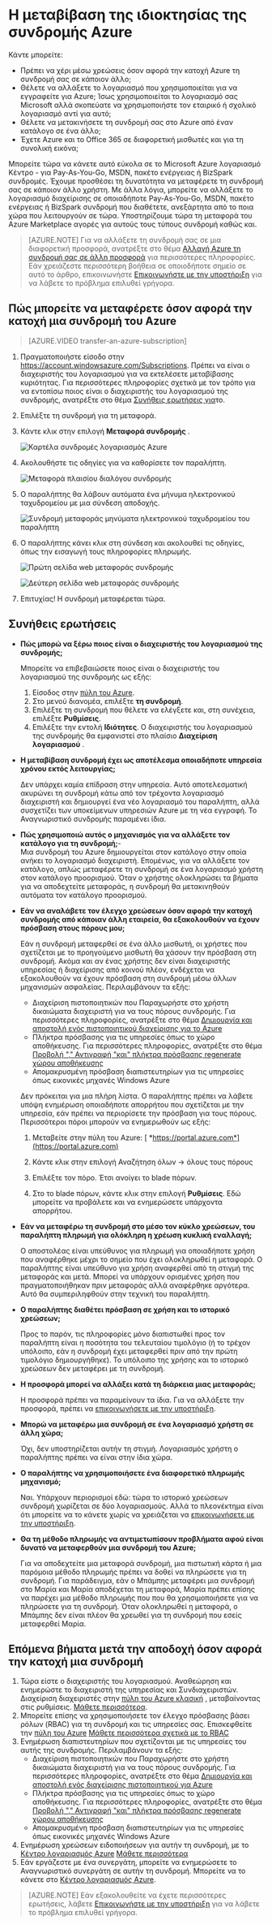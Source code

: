 <properties
   pageTitle="Η μεταβίβαση της ιδιοκτησίας της συνδρομής Azure | Microsoft Azure"
   description="Πώς μπορείτε να μεταφέρετε μια συνδρομή του Azure σε άλλο χρήστη, καθώς και ορισμένα συχνά ζητηθεί ερωτήσεις σχετικά με τη διαδικασία"
   services=""
   documentationCenter=""
   authors="genlin"
   manager="stevenpo"
   editor=""
   tags="billing,top-support-issue"/>

<tags
   ms.service="billing"
   ms.workload="na"
   ms.tgt_pltfrm="na"
   ms.devlang="na"
   ms.topic="article"
   ms.date="10/10/2016"
   ms.author="genli"/>

# <a name="transferring-ownership-of-an-azure-subscription"></a>Η μεταβίβαση της ιδιοκτησίας της συνδρομής Azure

Κάντε μπορείτε:

- Πρέπει να χέρι μέσω χρεώσεις όσον αφορά την κατοχή Azure τη συνδρομή σας σε κάποιον άλλο;
- Θέλετε να αλλάξετε το λογαριασμό που χρησιμοποιείται για να εγγραφείτε για Azure; Ίσως χρησιμοποιείται το λογαριασμό σας Microsoft αλλά σκοπεύατε να χρησιμοποιήστε τον εταιρικό ή σχολικό λογαριασμό αντί για αυτό;
- Θέλετε να μετακινήσετε τη συνδρομή σας στο Azure από έναν κατάλογο σε ένα άλλο;
- Έχετε Azure και το Office 365 σε διαφορετική μισθωτές και για τη συνολική εικόνα;

Μπορείτε τώρα να κάνετε αυτό εύκολα σε το Microsoft Azure λογαριασμό Κέντρο - για Pay-As-You-Go, MSDN, πακέτο ενέργειας ή BizSpark συνδρομές.  Έχουμε προσθέσει τη δυνατότητα να μεταφέρετε τη συνδρομή σας σε κάποιον άλλο χρήστη. Με άλλα λόγια, μπορείτε να αλλάξετε το λογαριασμό διαχείρισης σε οποιαδήποτε Pay-As-You-Go, MSDN, πακέτο ενέργειας ή BizSpark συνδρομή που διαθέτετε, ανεξάρτητα από το ποια χώρα που λειτουργούν σε τώρα. Υποστηρίζουμε τώρα τη μεταφορά του Azure Marketplace αγορές για αυτούς τους τύπους συνδρομή καθώς και.

> [AZURE.NOTE] Για να αλλάξετε τη συνδρομή σας σε μια διαφορετική προσφορά, ανατρέξτε στο θέμα [Αλλαγή Azure τη συνδρομή σας σε άλλη προσφορά](billing-how-to-switch-azure-offer.md) για περισσότερες πληροφορίες. Εάν χρειάζεστε περισσότερη βοήθεια σε οποιοδήποτε σημείο σε αυτό το άρθρο, επικοινωνήστε [Επικοινωνήστε με την υποστήριξη](https://portal.azure.com/?#blade/Microsoft_Azure_Support/HelpAndSupportBlade) για να λάβετε το πρόβλημα επιλυθεί γρήγορα.

## <a name="how-to-transfer-ownership-of-an-azure-subscription"></a>Πώς μπορείτε να μεταφέρετε όσον αφορά την κατοχή μια συνδρομή του Azure

> [AZURE.VIDEO transfer-an-azure-subscription]

1.  Πραγματοποιήστε είσοδο στην <https://account.windowsazure.com/Subscriptions>. Πρέπει να είναι ο διαχειριστής του λογαριασμού για να εκτελέσετε μεταβίβασης κυριότητας. Για περισσότερες πληροφορίες σχετικά με τον τρόπο για να εντοπίσω ποιος είναι ο διαχειριστής του λογαριασμού της συνδρομής, ανατρέξτε στο θέμα [Συνήθεις ερωτήσεις για](#faq)το.

2.  Επιλέξτε τη συνδρομή για τη μεταφορά.

3.  Κάντε κλικ στην επιλογή **Μεταφορά συνδρομής** .

    ![Καρτέλα συνδρομές λογαριασμός Azure](./media/billing-subscription-transfer/image1.png)

4.  Ακολουθήστε τις οδηγίες για να καθορίσετε τον παραλήπτη.

    ![Μεταφορά πλαισίου διαλόγου συνδρομής](./media/billing-subscription-transfer/image2.PNG)

5.  Ο παραλήπτης θα λάβουν αυτόματα ένα μήνυμα ηλεκτρονικού ταχυδρομείου με μια σύνδεση αποδοχής.

    ![Συνδρομή μεταφοράς μηνύματα ηλεκτρονικού ταχυδρομείου του παραλήπτη](./media/billing-subscription-transfer/image3.png)

6.  Ο παραλήπτης κάνει κλικ στη σύνδεση και ακολουθεί τις οδηγίες, όπως την εισαγωγή τους πληροφορίες πληρωμής.

    ![Πρώτη σελίδα web μεταφοράς συνδρομής](./media/billing-subscription-transfer/image4.png)

    ![Δεύτερη σελίδα web μεταφοράς συνδρομής](./media/billing-subscription-transfer/image5.png)

7. Επιτυχίας! Η συνδρομή μεταφέρεται τώρα.

<a id="faq"></a>
## <a name="frequently-asked-questions-faq"></a>Συνήθεις ερωτήσεις

-   **Πώς μπορώ να ξέρω ποιος είναι ο διαχειριστής του λογαριασμού της συνδρομής;**

    Μπορείτε να επιβεβαιώσετε ποιος είναι ο διαχειριστής του λογαριασμού της συνδρομής ως εξής:

    1. Είσοδος στην [πύλη του Azure](https://portal.azure.com).
    2. Στο μενού διανομέα, επιλέξτε **τη συνδρομή**.
    3. Επιλέξτε τη συνδρομή που θέλετε να ελέγξετε και, στη συνέχεια, επιλέξτε **Ρυθμίσεις**.
    4. Επιλέξτε την εντολή **Ιδιότητες**. Ο διαχειριστής του λογαριασμού της συνδρομής θα εμφανιστεί στο πλαίσιο **Διαχείριση λογαριασμού** .  

-   **Η μεταβίβαση συνδρομή έχει ως αποτέλεσμα οποιαδήποτε υπηρεσία χρόνου εκτός λειτουργίας;**

    Δεν υπάρχει καμία επίδραση στην υπηρεσία. Αυτό αποτελεσματική ακυρώνει τη συνδρομή κάτω από τον τρέχοντα λογαριασμό διαχειριστή και δημιουργεί ένα νέο λογαριασμό του παραλήπτη, αλλά συσχετίζει των υποκείμενων υπηρεσιών Azure με τη νέα εγγραφή. Το Αναγνωριστικό συνδρομής παραμένει ίδια.

-   **Πώς χρησιμοποιώ αυτός ο μηχανισμός για να αλλάξετε τον κατάλογο για τη συνδρομή;**-   
    Μια συνδρομή του Azure δημιουργείται στον κατάλογο στην οποία ανήκει το λογαριασμό διαχειριστή. Επομένως, για να αλλάξετε τον κατάλογο, απλώς μεταφέρετε τη συνδρομή σε ένα λογαριασμό χρήστη στον κατάλογο προορισμού. Όταν ο χρήστης ολοκληρώσει τα βήματα για να αποδεχτείτε μεταφοράς, η συνδρομή θα μετακινηθούν αυτόματα τον κατάλογο προορισμού.

-   **Εάν να αναλάβετε τον έλεγχο χρεώσεων όσον αφορά την κατοχή συνδρομής από κάποιαν άλλη εταιρεία, θα εξακολουθούν να έχουν πρόσβαση στους πόρους μου;**

    Εάν η συνδρομή μεταφερθεί σε ένα άλλο μισθωτή, οι χρήστες που σχετίζεται με το προηγούμενο μισθωτή θα χάσουν την πρόσβαση στη συνδρομή. Ακόμα και αν ένας χρήστης δεν είναι διαχειριστής υπηρεσίας ή διαχείρισης από κοινού πλέον, ενδέχεται να εξακολουθούν να έχουν πρόσβαση στη συνδρομή μέσω άλλων μηχανισμών ασφαλείας. Περιλαμβάνουν τα εξής:
    - Διαχείριση πιστοποιητικών που Παραχωρήστε στο χρήστη δικαιώματα διαχειριστή για να τους πόρους συνδρομής. Για περισσότερες πληροφορίες, ανατρέξτε στο θέμα [Δημιουργία και αποστολή ενός πιστοποιητικού διαχείρισης για το Azure](https://msdn.microsoft.com/library/azure/gg551722.aspx)
    -   Πλήκτρα πρόσβασης για τις υπηρεσίες όπως το χώρο αποθήκευσης. Για περισσότερες πληροφορίες, ανατρέξτε στο θέμα [Προβολή "," Αντιγραφή "και" πλήκτρα πρόσβασης regenerate χώρου αποθήκευσης](storage-create-storage-account.md#view-copy-and-regenerate-storage-access-keys)
    -   Απομακρυσμένη πρόσβαση διαπιστευτηρίων για τις υπηρεσίες όπως εικονικές μηχανές Windows Azure

    Δεν πρόκειται για μια πλήρη λίστα. Ο παραλήπτης πρέπει να λάβετε υπόψη ενημέρωση οποιαδήποτε απορρήτου που σχετίζεται με την υπηρεσία, εάν πρέπει να περιορίσετε την πρόσβαση για τους πόρους. Περισσότεροι πόροι μπορούν να ενημερωθούν ως εξής:

    1.   Μεταβείτε στην πύλη του Azure: [ *https://portal.azure.com*](https://portal.azure.com)

    2.    Κάντε κλικ στην επιλογή Αναζήτηση όλων -&gt; όλους τους πόρους

    3.    Επιλέξτε τον πόρο. Έτσι ανοίγει το blade πόρων.

    4.    Στο το blade πόρων, κάντε κλικ στην επιλογή **Ρυθμίσεις**. Εδώ μπορείτε να προβάλετε και να ενημερώσετε υπάρχοντα απορρήτου.


-   **Εάν να μεταφέρω τη συνδρομή στο μέσο τον κύκλο χρεώσεων, του παραλήπτη πληρωμή για ολόκληρη η χρέωση κυκλική εναλλαγή;**

    Ο αποστολέας είναι υπεύθυνος για πληρωμή για οποιαδήποτε χρήση που αναφέρθηκε μέχρι το σημείο που έχει ολοκληρωθεί η μεταφορά. Ο παραλήπτης είναι υπεύθυνο για χρήση αναφερθεί από τη στιγμή της μεταφοράς και μετά. Μπορεί να υπάρχουν ορισμένες χρήση που πραγματοποιήθηκαν πριν μεταφοράς αλλά αναφέρθηκε αργότερα. Αυτό θα συμπεριληφθούν στην τεχνική του παραλήπτη.

-   **Ο παραλήπτης διαθέτει πρόσβαση σε χρήση και το ιστορικό χρεώσεων;**

    Προς το παρόν, τις πληροφορίες μόνο διαπιστωθεί προς τον παραλήπτη είναι η ποσότητα του τελευταίου τιμολόγιο (ή το τρέχον υπόλοιπο, εάν η συνδρομή έχει μεταφερθεί πριν από την πρώτη τιμολόγιο δημιουργήθηκε). Το υπόλοιπο της χρήσης και το ιστορικό χρεώσεων δεν μεταφέρει με τη συνδρομή.

-   **Η προσφορά μπορεί να αλλάξει κατά τη διάρκεια μιας μεταφοράς;**

    Η προσφορά πρέπει να παραμείνουν τα ίδια. Για να αλλάξετε την προσφορά, πρέπει να [επικοινωνήσετε με την υποστήριξη](http://go.microsoft.com/fwlink/?LinkID=619338).

-   **Μπορώ να μεταφέρω μια συνδρομή σε ένα λογαριασμό χρήστη σε άλλη χώρα;**

    Όχι, δεν υποστηρίζεται αυτήν τη στιγμή. Λογαριασμός χρήστη ο παραλήπτης πρέπει να είναι στην ίδια χώρα.

-   **Ο παραλήπτης να χρησιμοποιήσετε ένα διαφορετικό πληρωμής μηχανισμό;**

    Ναι. Υπάρχουν περιορισμοί εδώ: τώρα το ιστορικό χρεώσεων συνδρομή χωρίζεται σε δύο λογαριασμούς. Αλλά το πλεονέκτημα είναι ότι μπορείτε να το κάνετε χωρίς να χρειάζεται να [επικοινωνήσετε με την υποστήριξη](http://go.microsoft.com/fwlink/?LinkID=619338).

-   **Θα τη μέθοδο πληρωμής να αντιμετωπίσουν προβλήματα αφού είναι δυνατό να μεταφερθούν μια συνδρομή του Azure;**

    Για να αποδεχτείτε μια μεταφορά συνδρομή, μια πιστωτική κάρτα ή μια παρόμοια μέθοδο πληρωμής πρέπει να δοθεί να πληρώσετε για τη συνδρομή. Για παράδειγμα, εάν ο Μπάμπης μεταφέρει μια συνδρομή στο Μαρία και Μαρία αποδέχεται τη μεταφορά, Μαρία πρέπει επίσης να παρέχει μια μέθοδο πληρωμής που που θα χρησιμοποιήσετε για να πληρώσετε για τη συνδρομή. Όταν ολοκληρωθεί η μεταφορά, ο Μπάμπης δεν είναι πλέον θα χρεωθεί για τη συνδρομή που εσείς μεταφερθεί Μαρία.

## <a name="next-steps-after-accepting-ownership-of-a-subscription"></a>Επόμενα βήματα μετά την αποδοχή όσον αφορά την κατοχή μια συνδρομή

1. Τώρα είστε ο διαχειριστής του λογαριασμού. Αναθεώρηση και ενημερώστε το διαχειριστή της υπηρεσίας και Συνδιαχειριστών. Διαχείριση διαχειριστές στην [πύλη του Azure κλασική](https://manage.windowsazure.com) , μεταβαίνοντας στις ρυθμίσεις. [Μάθετε περισσότερα](http://go.microsoft.com/fwlink/?LinkID=533293).
2. Μπορείτε επίσης να χρησιμοποιήσετε τον έλεγχο πρόσβασης βάσει ρόλων (RBAC) για τη συνδρομή και τις υπηρεσίες σας. Επισκεφθείτε την [πύλη του Azure](https://portal.azure.com) [Μάθετε περισσότερα σχετικά με το RBAC](http://go.microsoft.com/fwlink/?LinkID=544802)
3. Ενημέρωση διαπιστευτηρίων που σχετίζονται με τις υπηρεσίες του αυτής της συνδρομής. Περιλαμβάνουν τα εξής:
    - Διαχείριση πιστοποιητικών που Παραχωρήστε στο χρήστη δικαιώματα διαχειριστή για να τους πόρους συνδρομής. Για περισσότερες πληροφορίες, ανατρέξτε στο θέμα [Δημιουργία και αποστολή ενός διαχείρισης πιστοποιητικού για Azure](https://msdn.microsoft.com/library/azure/gg551722.aspx)
    -   Πλήκτρα πρόσβασης για τις υπηρεσίες όπως το χώρο αποθήκευσης. Για περισσότερες πληροφορίες, ανατρέξτε στο θέμα [Προβολή "," Αντιγραφή "και" πλήκτρα πρόσβασης regenerate χώρου αποθήκευσης](storage-create-storage-account.md#view-copy-and-regenerate-storage-access-keys)
    -   Απομακρυσμένη πρόσβαση διαπιστευτηρίων για τις υπηρεσίες όπως εικονικές μηχανές Windows Azure
4. Ενημέρωση χρεώσεων ειδοποιήσεων για αυτήν τη συνδρομή, με το [Κέντρο λογαριασμός Azure](https://account.windowsazure.com/Subscriptions)  [Μάθετε περισσότερα](http://go.microsoft.com/fwlink/?LinkID=533292)
5.  Εάν εργάζεστε με ένα συνεργάτη, μπορείτε να ενημερώσετε το Αναγνωριστικό συνεργάτη σε αυτήν τη συνδρομή. Μπορείτε να το κάνετε στο [Κέντρο λογαριασμός Azure](https://account.windowsazure.com/Subscriptions).

> [AZURE.NOTE] Εάν εξακολουθείτε να έχετε περισσότερες ερωτήσεις, λάβετε [Επικοινωνήστε με την υποστήριξη](https://portal.azure.com/?#blade/Microsoft_Azure_Support/HelpAndSupportBlade) για να λάβετε το πρόβλημα επιλυθεί γρήγορα.
